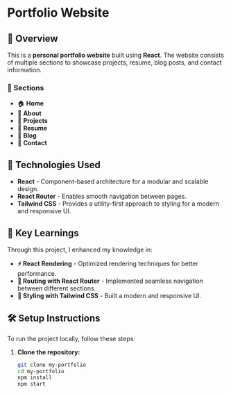 # Portfolio Website

## 📌 Overview

This is a **personal portfolio website** built using **React**. The website consists of multiple sections to showcase projects, resume, blog posts, and contact information.

### 🔹 Sections

- 🏠 **Home**
- 👤 **About**
- 💼 **Projects**
- 📄 **Resume**
- 📝 **Blog**
- 📩 **Contact**

## 🚀 Technologies Used

- **React** - Component-based architecture for a modular and scalable design.
- **React Router** - Enables smooth navigation between pages.
- **Tailwind CSS** - Provides a utility-first approach to styling for a modern and responsive UI.

## 🎯 Key Learnings

Through this project, I enhanced my knowledge in:

- **⚡ React Rendering** - Optimized rendering techniques for better performance.
- **🔗 Routing with React Router** - Implemented seamless navigation between different sections.
- **🎨 Styling with Tailwind CSS** - Built a modern and responsive UI.

## 🛠️ Setup Instructions

To run the project locally, follow these steps:

1. **Clone the repository:**
   ```sh
   git clone my-portfolio
   cd my-portfolio
   npm install
   npm start
   ```
